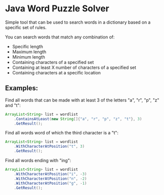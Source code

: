 # Java Word Puzzle Solver

Simple tool that can be used to search words in a dictionary based on a specific set of rules.

You can search words that match any combination of:
- Specific length
- Maximum length
- Minimum length
- Containing characters of a specified set
- Containing at least X number of characters of a specified set
- Containing characters at a specific location

## Examples:

Find all words that can be made with at least 3 of the letters "a", "r", "p", "z" and "t":
```java
ArrayList<String> list = wordlist
    .ContainsAtLeast(new String[]{"a", "r", "p", "z", "t"}, 3)
    .GetResult();
```

Find all words word of which the third character is a "t":
```java
ArrayList<String> list = wordlist
    .WithCharacterAtPosition("t", 3)
    .GetResult();
```

Find all words ending with "ing":

```java
ArrayList<String> list = wordlist
    .WithCharacterAtPosition("i", -3)
    .WithCharacterAtPosition("n", -2)
    .WithCharacterAtPosition("g", -1)
    .GetResult();
```